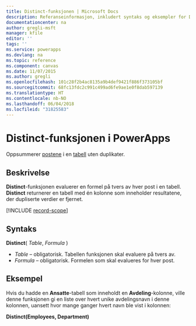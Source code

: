 ```yaml
---
title: Distinct-funksjonen | Microsoft Docs
description: Referanseinformasjon, inkludert syntaks og eksempler for Distinct-funksjonen i PowerApps
documentationcenter: na
author: gregli-msft
manager: kfile
editor: ''
tags: ''
ms.service: powerapps
ms.devlang: na
ms.topic: reference
ms.component: canvas
ms.date: 11/07/2015
ms.author: gregli
ms.openlocfilehash: 101c28f2b4ac8135a9b4def9421f886f373105bf
ms.sourcegitcommit: 68fc13fdc2c991c499ad6fe9ae1e0f8dab597139
ms.translationtype: HT
ms.contentlocale: nb-NO
ms.lasthandoff: 06/04/2018
ms.locfileid: "31825583"
---
```

# <a name="distinct-function-in-powerapps"></a>Distinct-funksjonen i PowerApps
Oppsummerer [postene](../working-with-tables.md#records) i en [tabell](../working-with-tables.md) uten duplikater.

## <a name="description"></a>Beskrivelse
**Distinct**-funksjonen evaluerer en formel på tvers av hver post i en tabell. **Distinct** returnerer en tabell med én kolonne som inneholder resultatene, der dupliserte verdier er fjernet.  

[!INCLUDE [record-scope](../../../includes/record-scope.md)]

## <a name="syntax"></a>Syntaks
**Distinct**( *Table*, *Formula* )

* *Table* – obligatorisk.  Tabellen funksjonen skal evaluere på tvers av.
* *Formula* – obligatorisk.  Formelen som skal evalueres for hver post.

## <a name="example"></a>Eksempel
Hvis du hadde en **Ansatte**-tabell som inneholdt en **Avdeling**-kolonne, ville denne funksjonen gi en liste over hvert unike avdelingsnavn i denne kolonnen, uansett hvor mange ganger hvert navn ble vist i kolonnen:

**Distinct(Employees, Department)**


